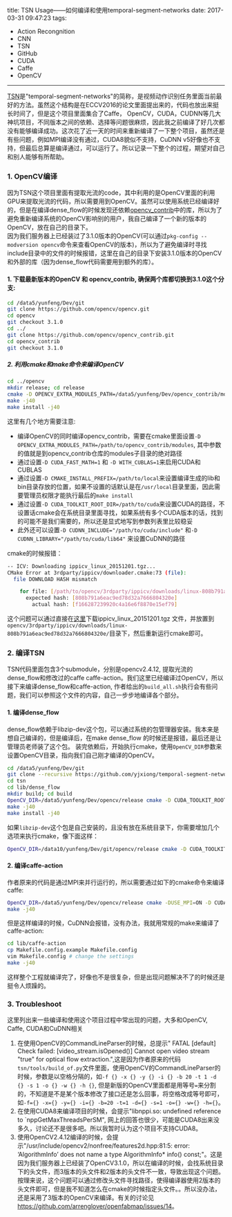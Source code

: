 title: TSN Usage——如何编译和使用temporal-segment-networks
date: 2017-03-31 09:47:23
tags:
 - Action Recongnition
 - CNN
 - TSN
 - GitHub
 - CUDA
 - Caffe
 - OpenCV
---
[TSN](https://github.com/yjxiong/temporal-segment-networks)是"temporal-segment-networks"的简称，是视频动作识别任务里面当前最好的方法。虽然这个结构是在ECCV2016的论文里面提出来的，代码也放出来挺长时间了，但是这个项目里面集合了Caffe， OpenCV，CUDA，CUDNN等几大神坑项目，不同版本之间的依赖、选择等问题很麻烦，因此我之前编译了好几次都没有能够编译成功。这次花了近一天的时间来重新编译了一下整个项目，虽然还是有些问题，例如MPI编译没有通过，CUDA8貌似不支持，CuDNN v5好像也不支持，但最后总算是编译通过，可以运行了。所以记录一下整个的过程，期望对自己和别人能够有所帮助。
<!--more-->

### 1. OpenCV编译
因为TSN这个项目里面有提取光流的code，其中利用的是OpenCV里面的利用GPU来提取光流的代码，所以需要用到OpenCV。虽然可以使用系统已经编译好的，但是在编译dense_flow的时候发现还依赖[opencv_contrib](https://github.com/opencv/opencv_contrib)中的库，所以为了避免重新编译系统的OpenCV影响别的用户，我自己编译了一个新的版本的OpenCV，放在自己的目录下。  
因为我们服务器上已经装过了3.1.0版本的OpenCV(可以通过`pkg-config --modversion opencv`命令来查看OpenCV的版本)，所以为了避免编译时寻找include目录中的文件的时候报错，这里在自己的目录下安装3.1.0版本的OpenCV和外部的库（因为dense_flow代码需要用到额外的库）。

#### 1. 下载最新版本的OpenCV 和 opencv_contrib, 确保两个库都切换到3.1.0这个分支: 
```bash
cd /data5/yunfeng/Dev/git
git clone https://github.com/opencv/opencv.git
cd opencv
git checkout 3.1.0
cd ../
git clone https://github.com/opencv/opencv_contrib.git
cd opencv_contrib
git checkout 3.1.0
```
##### 2. 利用cmake和make命令来编译OpenCV
```bash
cd ../opencv
mkdir release; cd release
cmake -D OPENCV_EXTRA_MODULES_PATH=/data5/yunfeng/Dev/opencv_contrib/modules -D CMAKE_BUILD_TYPE=RELEASE -D WITH_TBB=ON -D BUILD_NEW_PYTHON_SUPPORT=ON -D INSTALL_C_EXAMPLES=ON -D INSTALL_PYTHON_EXAMPLES=ON -D BUILD_EXAMPLES=ON -D ENABLE_FAST_MATH=1 -D CUDA_FAST_MATH=1 -D WITH_CUBLAS=1 -D CMAKE_INSTALL_PREFIX=/data5/yunfeng/local -D CUDA_TOOLKIT_ROOT_DIR=/usr/local/cuda-7.5 ..
make -j40
make install -j40
```
这里有几个地方需要注意:
 * 编译OpenCV的同时编译opencv_contrib，需要在cmake里面设置`-D OPENCV_EXTRA_MODULES_PATH=/path/to/opencv_contrib/modules`, 其中参数的值就是到opencv_contrib仓库的modules子目录的绝对路径
 * 通过设置`-D CUDA_FAST_MATH=1` 和 `-D WITH_CUBLAS=1`来启用CUDA和CUBLAS
 * 通过设置`-D CMAKE_INSTALL_PREFIX=/path/to/local`来设置编译生成的lib和bin目录存放的位置，如果不设置的话默认是在`/usr/local`目录里面，因此需要管理员权限才能执行最后的`make install`
 * 通过设置`-D CUDA_TOOLKIT_ROOT_DIR=/path/to/cuda`来设置CUDA的路径，不设置话cmake会在系统目录里面寻找，如果系统有多个CUDA版本的话，找到的可能不是我们需要的，所以还是显式地写到参数列表里比较稳妥
 * 此外还可以设置`-D CUDNN_INCLUDE="/path/to/cuda/include"` 和`-D CUDNN_LIBRARY="/path/to/cuda/lib64"` 来设置CuDNN的路径

cmake的时候报错：
```bash
-- ICV: Downloading ippicv_linux_20151201.tgz...
CMake Error at 3rdparty/ippicv/downloader.cmake:73 (file):
  file DOWNLOAD HASH mismatch

    for file: [/path/to/opencv/3rdparty/ippicv/downloads/linux-808b791a6eac9ed78d32a7666804320e/ippicv_linux_20151201.tgz]
      expected hash: [808b791a6eac9ed78d32a7666804320e]
        actual hash: [f166287239920c4a16e6f8870e15ef79]
```
这个问题可以通过直接在[这里](https://github.com/Itseez/opencv_3rdparty/tree/ippicv/master_20151201/ippicv)下载ippicv_linux_20151201.tgz 文件，并放置到`opencv/3rdparty/ippicv/downloads/linux-808b791a6eac9ed78d32a7666804320e/`目录下，然后重新运行cmake即可。  


### 2. 编译TSN
TSN代码里面包含3个submodule，分别是opencv2.4.12, 提取光流的dense_flow和修改过的caffe caffe-action。我们这里已经编译过OpenCV，所以接下来编译dense_flow和caffe-action, 作者给出的`build_all.sh`执行会有些问题，我们可以参照这个文件的内容，自己一步步地编译各个部分。  
#### 1. 编译dense_flow
dense_flow依赖于libzip-dev这个包，可以通过系统的包管理器安装。我本来是想自己编译的，但是编译后，在make dense_flow 的时候还是报错，最后还是让管理员老师装了这个包。 
装完依赖后，开始执行cmake，使用`OpenCV_DIR`参数来设置OpenCV目录，指向我们自己刚才编译的OpenCV。
```bash
cd /data5/yunfeng/Dev/git
git clone --recursive https://github.com/yjxiong/temporal-segment-networks tsn
cd tsn
cd lib/dense_flow
mkdir build; cd build
OpenCV_DIR=/data5/yunfeng/Dev/opencv/release cmake -D CUDA_TOOLKIT_ROOT_DIR=/usr/local/cuda-7.5 ..
make -j40
make install -j40
```
如果`libzip-dev`这个包是自己安装的，且没有放在系统目录下，你需要增加几个选项来执行cmake，像下面这样：
```bash
OpenCV_DIR=/data10/yunfeng/Dev/git/opencv/release cmake -D CUDA_TOOLKIT_ROOT_DIR=/data1/yunfeng/cuda -D LIBZIP_LIBRARY=/data1/yunfeng/local/lib -D LIBZIP_INCLUDE_DIR_ZIP=/data1/yunfeng/local/include -D LIBZIP_INCLUDE_DIR_ZIPCONF=/data1/yunfeng/local/lib/libzip/include ..
```
#### 2. 编译caffe-action
作者原来的代码是通过MPI来并行运行的，所以需要通过如下的cmake命令来编译caffe:
```bash
OpenCV_DIR=/data5/yunfeng/Dev/opencv/release cmake -DUSE_MPI=ON -D CUDA_TOOLKIT_ROOT_DIR=/usr/local/cuda-7.5 -DMPI_CXX_COMPILER="/usr/bin/mpicxx" ..
make -j40
```
但是这样编译的时候，CuDNN会报错，没有办法，我就用常规的make来编译了caffe-action:
```bash
cd lib/caffe-action
cp Makefile.config.example Makefile.config
vim Makefile.config # change the settings
make -j40
```
这样整个工程就编译完了，好像也不是很复杂，但是出现问题解决不了的时候还是挺令人烦躁的。

### 3. Troubleshoot
这里列出来一些编译和使用这个项目过程中常出现的问题，大多和OpenCV, Caffe, CUDA和CuDNN相关
1. 在使用OpenCV的CommandLineParser的时候，总提示" FATAL [default] Check failed: [video_stream.isOpened()] Cannot open video stream "true" for optical flow extraction.",这是因为作者原来的代码`tsn/tools/build_of.py`文件里面，使用OpenCV的CommandLineParser的时候，参数是以空格分隔的，如`-f {} -x {} -y {} -i {} -b 20 -t 1 -d {} -s 1 -o {} -w {} -h {}`, 但是新版的OpenCV里面都是用等号`=`来分割的，不知道是不是某个版本修改了接口还是怎么回事，将空格改成等号即可，如`-f={} -x={} -y={} -i={} -b=20 -t=1 -d={} -s=1 -o={} -w={} -h={}`。  
2. 在使用CUDA8来编译项目的时候，会提示"libnppi.so: undefined reference to `nppGetMaxThreadsPerSM", 网上的回答也很少，可能是CUDA8出来没多久，讨论还不是很多吧。所以我暂时认为这个项目不支持CUDA8。  
3. 使用OpenCV2.4.12编译的时候，会提示"/usr/include/opencv2/nonfree/features2d.hpp:81:5: error: ‘AlgorithmInfo’ does not name a type AlgorithmInfo* info() const;"。这是因为我们服务器上已经装了OpenCV3.1.0，所以在编译的时候，会找系统目录下的头文件，而3版本的头文件和2版本的头文件不一致，导致出现这个问题。按理来说，这个问题可以通过修改头文件寻找路径，使得编译器使用2版本的头文件即可，但是我不知道怎么在cmake的时候指定头文件。。所以没办法，还是采用了3版本的OpenCV来编译。有关的讨论见<https://github.com/arrenglover/openfabmap/issues/14>。


